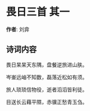 # 畏日三首  其一

**作者**: 刘弇

## 诗词内容

畏日杲杲天东隅，盘餐逆旅进山肤。

岑崟远岫不知数，磊落近松如有须。

旅人琐琐信物役，逝者滔滔皆利徒。

目送长云藉平隰，赤骥正愁青玉刍。

